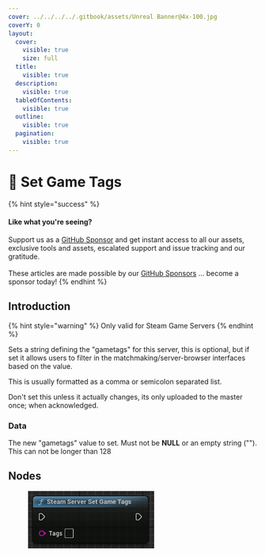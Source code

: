 ```yaml
---
cover: ../../../../.gitbook/assets/Unreal Banner@4x-100.jpg
coverY: 0
layout:
  cover:
    visible: true
    size: full
  title:
    visible: true
  description:
    visible: true
  tableOfContents:
    visible: true
  outline:
    visible: true
  pagination:
    visible: true
---
```


# 🔵 Set Game Tags

{% hint style="success" %}
#### Like what you're seeing?

Support us as a [GitHub Sponsor](../../../../become-a-sponsor/) and get instant access to all our assets, exclusive tools and assets, escalated support and issue tracking and our gratitude.\
\
These articles are made possible by our [GitHub Sponsors](../../../../become-a-sponsor/) ... become a sponsor today!
{% endhint %}

## Introduction

{% hint style="warning" %}
Only valid for Steam Game Servers
{% endhint %}

Sets a string defining the "gametags" for this server, this is optional, but if set it allows users to filter in the matchmaking/server-browser interfaces based on the value.

This is usually formatted as a comma or semicolon separated list.

Don't set this unless it actually changes, its only uploaded to the master once; when acknowledged.

### Data

The new "gametags" value to set. Must not be **NULL** or an empty string (""). This can not be longer than 128

## Nodes

<figure><img src="../../../../.gitbook/assets/image (288).png" alt=""><figcaption></figcaption></figure>

